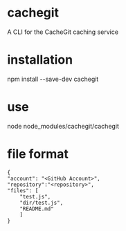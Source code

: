 # cachegit
A CLI for the CacheGit caching service

# installation

npm install --save-dev cachegit

# use

node node_modules/cachegit/cachegit

# file format

```
{
"account": "<GitHub Account>",
"repository":"<repository>",
"files": [
	"test.js",
	"dir/test.js",
	"README.md"
	]
}
```
